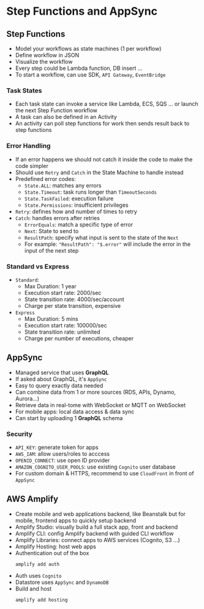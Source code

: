 # Step Functions and AppSync

## Step Functions
- Model your workflows as state machines (1 per workflow)
- Define workflow in JSON
- Visualize the workflow
- Every step could be Lambda function, DB insert ...
- To start a workflow, can use SDK, `API Gateway`, `EventBridge`

### Task States
- Each task state can invoke a service like Lambda, ECS, SQS ... or launch the next Step Function workflow
- A task can also be defined in an Activity
- An activity can poll step functions for work then sends result back to step functions

### Error Handling
- If an error happens we should not catch it inside the code to make the code simpler
- Should use `Retry` and `Catch` in the State Machine to handle instead
- Predefined error codes:
  - `State.ALL`: matches any errors
  - `State.Timeout`: task runs longer than `TimeoutSeconds`
  - `State.TaskFailed`: execution failure
  - `State.Permissions`: insufficient privileges
- `Retry`: defines how and number of times to retry
- `Catch`: handles errors after retries
  - `ErrorEquals`: match a specific type of error
  - `Next`: State to send to
  - `ResultPath`: specify what input is sent to the state of the `Next`
  - For example: `"ResultPath": "$.error"` will include the error in the input of the next step

### Standard vs Express
- `Standard`: 
  - Max Duration: 1 year
  - Execution start rate: 2000/sec
  - State transition rate: 4000/sec/account
  - Charge per state transition, expensive
- `Express`
  - Max Duration: 5 mins
  - Execution start rate: 100000/sec
  - State transition rate: unlimited
  - Charge per number of executions, cheaper

## AppSync
- Managed service that uses **GraphQL**
- If asked about GraphQL, it's `AppSync`
- Easy to query exactly data needed
- Can combine data from 1 or more sources (RDS, APIs, Dynamo, Aurora...)
- Retrieve data in real-tome with WebSocket or MQTT on WebSocket
- For mobile apps: local data access & data sync
- Can start by uploading 1 **GraphQL** schema

### Security
- `API_KEY`: generate token for apps
- `AWS_IAM`: allow users/roles to acccess
- `OPENID_CONNECT`: use open ID provider
- `AMAZON_COGNITO_USER_POOLS`: use existing `Cognito` user database
- For custom domain & HTTPS, recommend to use `CloudFront` in front of `AppSync`

## AWS Amplify
- Create mobile and web applications backend, like Beanstalk but for mobile, frontend apps to quickly setup backend
- Amplify Studio: visually build a full stack app, front and backend
- Amplify CLI: config Amplify backend with guided CLI workflow
- Amplify Libraries: connect apps to AWS services (Cognito, S3 ...)
- Amplify Hosting: host web apps
- Authentication out of the box 
  ```
  amplify add auth
  ```
- Auth uses `Cognito` 
- Datastore uses `AppSync` and `DynamoDB` 
- Build and host
  ```
  amplify add hosting
  ```
  